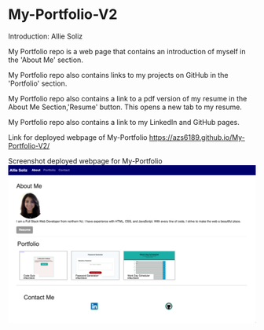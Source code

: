 # My-Portfolio-V2
Introduction: Allie Soliz

My Portfolio repo is a web page that contains an introduction of myself in the 'About Me' section. 

My Portfolio repo also contains links to my projects on GitHub in the 'Portfolio' section. 

My Portfolio repo also contains a link to a pdf version of my resume in the About Me Section,'Resume' button. This opens a new tab to my resume.

My Portfolio repo also contains a link to my LinkedIn and GitHub pages.


Link for deployed webpage of My-Portfolio
https://azs6189.github.io/My-Portfolio-V2/

Screenshot deployed webpage for My-Portfolio
![My-Portfolio](images/my-portfolio.png)
